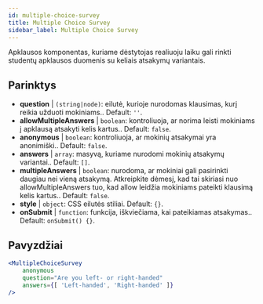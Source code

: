 ```yaml
---
id: multiple-choice-survey 
title: Multiple Choice Survey
sidebar_label: Multiple Choice Survey
---
```


Apklausos komponentas, kuriame dėstytojas realiuoju laiku gali rinkti studentų apklausos duomenis su keliais atsakymų variantais.

## Parinktys

* __question__ | `(string|node)`: eilutė, kurioje nurodomas klausimas, kurį reikia užduoti mokiniams.. Default: `''`.
* __allowMultipleAnswers__ | `boolean`: kontroliuoja, ar norima leisti mokiniams į apklausą atsakyti kelis kartus.. Default: `false`.
* __anonymous__ | `boolean`: kontroliuoja, ar mokinių atsakymai yra anonimiški.. Default: `false`.
* __answers__ | `array`: masyvą, kuriame nurodomi mokinių atsakymų variantai.. Default: `[]`.
* __multipleAnswers__ | `boolean`: nurodoma, ar mokiniai gali pasirinkti daugiau nei vieną atsakymą. Atkreipkite dėmesį, kad tai skiriasi nuo allowMultipleAnswers tuo, kad allow leidžia mokiniams pateikti klausimą kelis kartus.. Default: `false`.
* __style__ | `object`: CSS eilutės stiliai. Default: `{}`.
* __onSubmit__ | `function`: funkcija, iškviečiama, kai pateikiamas atsakymas.. Default: `onSubmit() {}`.


## Pavyzdžiai

```jsx live
<MultipleChoiceSurvey
    anonymous
    question="Are you left- or right-handed"
    answers={[ 'Left-handed', 'Right-handed' ]}
/>
```

